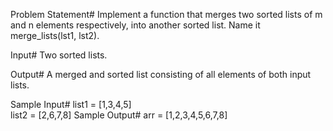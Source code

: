 Problem Statement#
Implement a function that merges two sorted lists of m and n elements respectively, into another sorted list. Name it merge_lists(lst1, lst2).

Input#
Two sorted lists.

Output#
A merged and sorted list consisting of all elements of both input lists.

Sample Input#
list1 = [1,3,4,5]  
list2 = [2,6,7,8]
Sample Output#
arr = [1,2,3,4,5,6,7,8]
